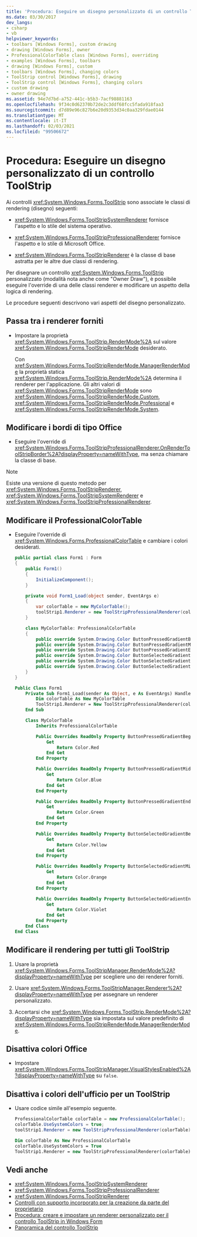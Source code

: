```yaml
---
title: 'Procedura: Eseguire un disegno personalizzato di un controllo ToolStrip'
ms.date: 03/30/2017
dev_langs:
- csharp
- vb
helpviewer_keywords:
- toolbars [Windows Forms], custom drawing
- drawing [Windows Forms], owner
- ProfessionalColorTable class [Windows Forms], overriding
- examples [Windows Forms], toolbars
- drawing [Windows Forms], custom
- toolbars [Windows Forms], changing colors
- ToolStrip control [Windows Forms], drawing
- ToolStrip control [Windows Forms], changing colors
- custom drawing
- owner drawing
ms.assetid: 94e7d7bd-a752-441c-b5b3-7acf98881163
ms.openlocfilehash: 9f34c0d62370b72de2c3ddf68fcc5fada918faa3
ms.sourcegitcommit: d7d89e96c827b6e20d9353d34c0aa329fdae0144
ms.translationtype: MT
ms.contentlocale: it-IT
ms.lasthandoff: 02/03/2021
ms.locfileid: "99506672"
---
```

# <a name="how-to-custom-draw-a-toolstrip-control"></a>Procedura: Eseguire un disegno personalizzato di un controllo ToolStrip
Ai controlli <xref:System.Windows.Forms.ToolStrip> sono associate le classi di rendering (disegno) seguenti:  
  
- <xref:System.Windows.Forms.ToolStripSystemRenderer> fornisce l'aspetto e lo stile del sistema operativo.  
  
- <xref:System.Windows.Forms.ToolStripProfessionalRenderer> fornisce l'aspetto e lo stile di Microsoft Office.  
  
- <xref:System.Windows.Forms.ToolStripRenderer> è la classe di base astratta per le altre due classi di rendering.  
  
 Per disegnare un controllo <xref:System.Windows.Forms.ToolStrip> personalizzato (modalità nota anche come "Owner Draw"), è possibile eseguire l'override di una delle classi renderer e modificare un aspetto della logica di rendering.  
  
 Le procedure seguenti descrivono vari aspetti del disegno personalizzato.  
  
## <a name="switch-between-the-provided-renderers"></a>Passa tra i renderer forniti
  
- Impostare la proprietà <xref:System.Windows.Forms.ToolStrip.RenderMode%2A> sul valore <xref:System.Windows.Forms.ToolStripRenderMode> desiderato.  
  
     Con <xref:System.Windows.Forms.ToolStripRenderMode.ManagerRenderMode> la proprietà statica <xref:System.Windows.Forms.ToolStrip.RenderMode%2A> determina il renderer per l'applicazione. Gli altri valori di <xref:System.Windows.Forms.ToolStripRenderMode> sono <xref:System.Windows.Forms.ToolStripRenderMode.Custom>, <xref:System.Windows.Forms.ToolStripRenderMode.Professional> e <xref:System.Windows.Forms.ToolStripRenderMode.System>.  
  
## <a name="change-the-officestyle-borders"></a>Modificare i bordi di tipo Office
  
- Eseguire l'override di <xref:System.Windows.Forms.ToolStripProfessionalRenderer.OnRenderToolStripBorder%2A?displayProperty=nameWithType>, ma senza chiamare la classe di base.  
  
> [!NOTE]
> Esiste una versione di questo metodo per <xref:System.Windows.Forms.ToolStripRenderer>, <xref:System.Windows.Forms.ToolStripSystemRenderer> e <xref:System.Windows.Forms.ToolStripProfessionalRenderer>.  
  
## <a name="change-the-professionalcolortable"></a>Modificare il ProfessionalColorTable
  
- Eseguire l'override di <xref:System.Windows.Forms.ProfessionalColorTable> e cambiare i colori desiderati.  

  ```csharp
  public partial class Form1 : Form
  {
      public Form1()
      {
          InitializeComponent();
      }
  
      private void Form1_Load(object sender, EventArgs e)
      {
          var colorTable = new MyColorTable();
          toolStrip1.Renderer = new ToolStripProfessionalRenderer(colorTable);
      }
  
      class MyColorTable: ProfessionalColorTable
      {
          public override System.Drawing.Color ButtonPressedGradientBegin => Color.Red;
          public override System.Drawing.Color ButtonPressedGradientMiddle => Color.Blue;
          public override System.Drawing.Color ButtonPressedGradientEnd => Color.Green;
          public override System.Drawing.Color ButtonSelectedGradientBegin => Color.Yellow;
          public override System.Drawing.Color ButtonSelectedGradientMiddle => Color.Orange;
          public override System.Drawing.Color ButtonSelectedGradientEnd => Color.Violet;
      }
  }
  ```

  ```vb
  Public Class Form1
      Private Sub Form1_Load(sender As Object, e As EventArgs) Handles MyBase.Load
          Dim colorTable As New MyColorTable
          ToolStrip1.Renderer = New ToolStripProfessionalRenderer(colorTable)
      End Sub
  
      Class MyColorTable
          Inherits ProfessionalColorTable
  
          Public Overrides ReadOnly Property ButtonPressedGradientBegin() As System.Drawing.Color
              Get
                  Return Color.Red
              End Get
          End Property
  
          Public Overrides ReadOnly Property ButtonPressedGradientMiddle() As System.Drawing.Color
              Get
                  Return Color.Blue
              End Get
          End Property
  
          Public Overrides ReadOnly Property ButtonPressedGradientEnd() As System.Drawing.Color
              Get
                  Return Color.Green
              End Get
          End Property
  
          Public Overrides ReadOnly Property ButtonSelectedGradientBegin() As System.Drawing.Color
              Get
                  Return Color.Yellow
              End Get
          End Property
  
          Public Overrides ReadOnly Property ButtonSelectedGradientMiddle() As System.Drawing.Color
              Get
                  Return Color.Orange
              End Get
          End Property
  
          Public Overrides ReadOnly Property ButtonSelectedGradientEnd() As System.Drawing.Color
              Get
                  Return Color.Violet
              End Get
          End Property
      End Class
  End Class
  ```
  
## <a name="change-rendering-for-all-toolstrips"></a>Modificare il rendering per tutti gli ToolStrip
  
1. Usare la proprietà <xref:System.Windows.Forms.ToolStripManager.RenderMode%2A?displayProperty=nameWithType> per scegliere uno dei renderer forniti.  
  
2. Usare <xref:System.Windows.Forms.ToolStripManager.Renderer%2A?displayProperty=nameWithType> per assegnare un renderer personalizzato.  
  
3. Accertarsi che <xref:System.Windows.Forms.ToolStrip.RenderMode%2A?displayProperty=nameWithType> sia impostata sul valore predefinito di <xref:System.Windows.Forms.ToolStripRenderMode.ManagerRenderMode>.  
  
## <a name="turn-off-the-office-colors"></a>Disattiva colori Office
  
- Impostare <xref:System.Windows.Forms.ToolStripManager.VisualStylesEnabled%2A?displayProperty=nameWithType> su `false`.  
  
## <a name="turn-off-the-office-colors-for-one-toolstrip"></a>Disattiva i colori dell'ufficio per un ToolStrip
  
- Usare codice simile all'esempio seguente.  

  ```csharp
  ProfessionalColorTable colorTable = new ProfessionalColorTable();
  colorTable.UseSystemColors = true;
  toolStrip1.Renderer = new ToolStripProfessionalRenderer(colorTable);
  ```
  
  ```vb
  Dim colorTable As New ProfessionalColorTable
  colorTable.UseSystemColors = True
  ToolStrip1.Renderer = new ToolStripProfessionalRenderer(colorTable)
  ```
  
## <a name="see-also"></a>Vedi anche

- <xref:System.Windows.Forms.ToolStripSystemRenderer>
- <xref:System.Windows.Forms.ToolStripProfessionalRenderer>
- <xref:System.Windows.Forms.ToolStripRenderer>
- [Controlli con supporto incorporato per la creazione da parte del proprietario](controls-with-built-in-owner-drawing-support.md)
- [Procedura: creare e impostare un renderer personalizzato per il controllo ToolStrip in Windows Form](create-and-set-a-custom-renderer-for-the-toolstrip-control-in-wf.md)
- [Panoramica del controllo ToolStrip](toolstrip-control-overview-windows-forms.md)
